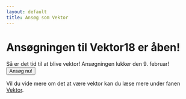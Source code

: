 ```yaml
---
layout: default
title: Ansøg som Vektor
---
```

<h1>Ansøgningen til Vektor18 er åben!</h1>

<p>Så er det tid til at blive vektor! Ansøgningen lukker den 9. februar!<br/>
  <a style="text-align: center;" href="https://docs.google.com/forms/d/e/1FAIpQLSfF-AG_3xQPgcAW_ZV7ALlu6sFINGpYk8Xfgd7NRHKOIal5tw/viewform"><button class="applyBtn">Ansøg nu!</button></a>
  
</p>

<p>Vil du vide mere om det at være vektor kan du læse mere under fanen <a href="https://blivawesome.dk/vektor.html">Vektor</a>.</p>
